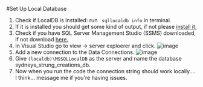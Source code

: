 #Set Up Local Database
1. Check if LocalDB is Installed: run ` sqllocaldb info` in terminal. 
3. If it is installed you should get some kind of output, if not please [install it.](https://learn.microsoft.com/en-us/sql/database-engine/configure-windows/sql-server-express-localdb?view=sql-server-ver16)
4. Check if you have SQL Server Management Studio (SSMS) downloaded, if not download [here.](https://learn.microsoft.com/en-us/sql/ssms/download-sql-server-management-studio-ssms?view=sql-server-ver16#download-ssms)
5. In Visual Studio go to view -> server exploerer and click. 
   ![image](https://github.com/user-attachments/assets/c8f410bf-71bb-476f-859b-bdb2b704416a)
6. Add a new connection to the Data Connections.
   ![image](https://github.com/user-attachments/assets/de74eed9-8a55-444c-8477-1fe848783980)
7. Give `(localdb)\MSSQLLocalDB` as the server and name the database sydneys_strung_creations_db.
8. Now when you run the code the connection string should work locally.... I think... message me if you're having issues. 
